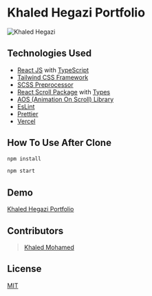 # Khaled Hegazi Portfolio

![Khaled Hegazi](https://user-images.githubusercontent.com/73050798/234962250-36311da0-cc8b-401a-9f22-9e30f94ee241.png)

## Technologies Used

- [React JS](https://react.dev/) with [TypeScript](https://www.typescriptlang.org/)
- [Tailwind CSS Framework](https://tailwindcss.com/)
- [SCSS Preprocessor](https://sass-lang.com/)
- [React Scroll Package](https://www.npmjs.com/package/react-scroll) with [Types](https://www.npmjs.com/package/@types/react-scroll)
- [AOS (Animation On Scroll) Library](https://michalsnik.github.io/aos/)
- [EsLint](https://eslint.org/)
- [Prettier](https://prettier.io/)
- [Vercel](https://vercel.com/)

## How To Use After Clone

```bash
npm install
```

```bash
npm start
```

## Demo
[Khaled Hegazi Portfolio](https://khaled-hegazi.vercel.app/)

## Contributors

> [Khaled Mohamed](https://github.com/krypton225/)

## License
[MIT](https://choosealicense.com/licenses/mit/)